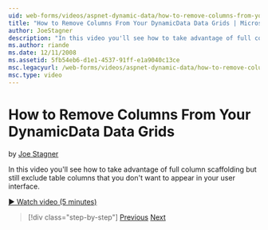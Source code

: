 ```yaml
---
uid: web-forms/videos/aspnet-dynamic-data/how-to-remove-columns-from-your-dynamicdata-data-grids
title: "How to Remove Columns From Your DynamicData Data Grids | Microsoft Docs"
author: JoeStagner
description: "In this video you'll see how to take advantage of full column scaffolding but still exclude table columns that you don't want to appear in your user interfac..."
ms.author: riande
ms.date: 12/11/2008
ms.assetid: 5fb54eb6-d1e1-4537-91ff-e1a9040c13ce
msc.legacyurl: /web-forms/videos/aspnet-dynamic-data/how-to-remove-columns-from-your-dynamicdata-data-grids
msc.type: video
---
```

How to Remove Columns From Your DynamicData Data Grids
====================
by [Joe Stagner](https://github.com/JoeStagner)

In this video you'll see how to take advantage of full column scaffolding but still exclude table columns that you don't want to appear in your user interface.

[&#9654; Watch video (5 minutes)](https://channel9.msdn.com/Blogs/ASP-NET-Site-Videos/how-to-remove-columns-from-your-dynamicdata-data-grids)

> [!div class="step-by-step"]
> [Previous](how-to-implement-custom-field-validation-with-imperative-logic-in-vb-or-c.md)
> [Next](how-to-create-table-specific-custom-forms-in-an-aspnet-dynamic-data-application.md)
